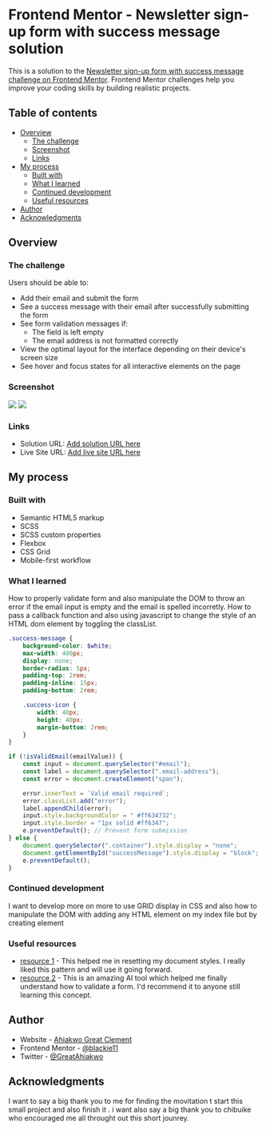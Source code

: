 # Frontend Mentor - Newsletter sign-up form with success message solution

This is a solution to the [Newsletter sign-up form with success message challenge on Frontend Mentor](https://www.frontendmentor.io/challenges/newsletter-signup-form-with-success-message-3FC1AZbNrv). Frontend Mentor challenges help you improve your coding skills by building realistic projects.

## Table of contents

-   [Overview](#overview)
    -   [The challenge](#the-challenge)
    -   [Screenshot](#screenshot)
    -   [Links](#links)
-   [My process](#my-process)
    -   [Built with](#built-with)
    -   [What I learned](#what-i-learned)
    -   [Continued development](#continued-development)
    -   [Useful resources](#useful-resources)
-   [Author](#author)
-   [Acknowledgments](#acknowledgments)

## Overview

### The challenge

Users should be able to:

-   Add their email and submit the form
-   See a success message with their email after successfully submitting the form
-   See form validation messages if:
    -   The field is left empty
    -   The email address is not formatted correctly
-   View the optimal layout for the interface depending on their device's screen size
-   See hover and focus states for all interactive elements on the page

### Screenshot

![](./assets/images/Screen%20Shot%202024-01-28%20at%2005.48.00.png)
![](./assets/images/Screen%20Shot%202024-01-28%20at%2005.49.10.png)

### Links

-   Solution URL: [Add solution URL here](https://your-solution-url.com)
-   Live Site URL: [Add live site URL here](https://your-live-site-url.com)

## My process

### Built with

-   Semantic HTML5 markup
-   SCSS
-   SCSS custom properties
-   Flexbox
-   CSS Grid
-   Mobile-first workflow

### What I learned

How to properly validate form and also manipulate the DOM to throw an error if the email input is empty and the email is spelled incorretly.
How to pass a callback function and also using javascript to change the style of an HTML dom element by toggling the classList.

```scss
.success-message {
    background-color: $white;
    max-width: 400px;
    display: none;
    border-radius: 5px;
    padding-top: 2rem;
    padding-inline: 15px;
    padding-bottom: 2rem;

    .success-icon {
        width: 40px;
        height: 40px;
        margin-bottom: 2rem;
    }
}
```

```js
if (!isValidEmail(emailValue)) {
    const input = document.querySelector("#email");
    const label = document.querySelector(".email-address");
    const error = document.createElement("span");

    error.innerText = `Valid email required`;
    error.classList.add("error");
    label.appendChild(error);
    input.style.backgroundColor = " #ff634732";
    input.style.border = "1px solid #ff6347";
    e.preventDefault(); // Prevent form submission
} else {
    document.querySelector(".container").style.display = "none";
    document.getElementById("successMessage").style.display = "block";
    e.preventDefault();
}
```

### Continued development

I want to develop more on more to use GRID display in CSS and also how to manipulate the DOM with adding any HTML element on my index file but by creating element

### Useful resources

-   [resource 1](https://necolas.github.io/normalize.css/8.0.1/normalize.css) - This helped me in resetting my document styles. I really liked this pattern and will use it going forward.
-   [resource 2](https://chat.openai.com) - This is an amazing AI tool which helped me finally understand how to validate a form. I'd recommend it to anyone still learning this concept.

## Author

-   Website - [Ahiakwo Great Clement](https://www.your-site.com)
-   Frontend Mentor - [@blackie11](https://www.frontendmentor.io/profile/blackie11)
-   Twitter - [@GreatAhiakwo](https://www.twitter.com/GreatAhiakwo)

## Acknowledgments

I want to say a big thank you to me for finding the movitation t start this small project and also finish it .
i want also say a big thank you to chibuike who encouraged me all throught out this short jounrey.
